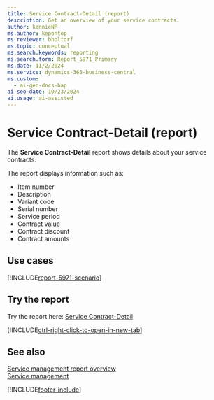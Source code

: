 ```yaml
---
title: Service Contract-Detail (report)
description: Get an overview of your service contracts.
author: kennieNP
ms.author: kepontop
ms.reviewer: bholtorf
ms.topic: conceptual
ms.search.keywords: reporting
ms.search.form: Report_5971_Primary
ms.date: 11/2/2024
ms.service: dynamics-365-business-central
ms.custom:
  - ai-gen-docs-bap
ai-seo-date: 10/23/2024
ai.usage: ai-assisted
---
```


# Service Contract-Detail (report)

The **Service Contract-Detail** report shows details about your service contracts.

The report displays information such as: 

- Item number
- Description
- Variant code
- Serial number
- Service period
- Contract value
- Contract discount
- Contract amounts

## Use cases

[!INCLUDE[report-5971-scenario](../includes/report-5971-scenario-include.md)]

<!-- 

Prompt

Below is a report in an ERP system. Provide 3-4 use cases for different personas working with project management or finance for projects.

Format like this:    
  
As a <persona>, use the report to    
* use case 1  
* use case 2    

Do not capitalize the persona names. 

Do not start lines with "Use the data to"

## Report name
Service Contract-Detail

## Report description

### What the report does

### Use cases

Please include your data sources and URLs

-->

## Try the report

Try the report here: [Service Contract-Detail](https://businesscentral.dynamics.com?report=5971)

[!INCLUDE[ctrl-right-click-to-open-in-new-tab](../includes/ctrl-right-click-to-open-in-new-tab.md)]

## See also

[Service management report overview](../service-reports.md)  
[Service management](../service-service.md)  

[!INCLUDE[footer-include](../includes/footer-banner.md)]